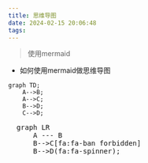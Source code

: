 ```yaml
---
title: 思维导图
date: 2024-02-15 20:06:48
tags:
---
```


> 使用mermaid

* 如何使用mermaid做思维导图

```mermaid
graph TD;
    A-->B;
    A-->C;
    B-->D;
    C-->D;
```


<!DOCTYPE html>
<html lang="en">
  <body>
    <pre class="mermaid">
  graph LR
      A --- B
      B-->C[fa:fa-ban forbidden]
      B-->D(fa:fa-spinner);
    </pre>
    <script type="module">
      import mermaid from 'https://cdn.jsdelivr.net/npm/mermaid@10/dist/mermaid.esm.min.mjs';
    </script>
  </body>
</html>